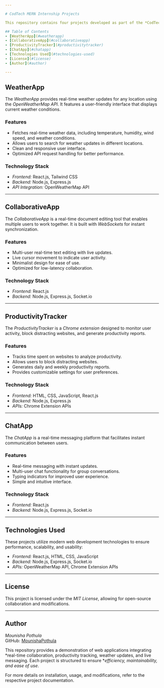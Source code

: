 ```yaml
---

# CodTech MERN Internship Projects  

This repository contains four projects developed as part of the *CodTech MERN Internship, demonstrating practical implementations of modern web technologies. Each project is designed to be **functional, efficient, and scalable*.  

## Table of Contents  
- [WeatherApp](#weatherapp)  
- [CollaborativeApp](#collaborativeapp)  
- [ProductivityTracker](#productivitytracker)  
- [ChatApp](#chatapp)  
- [Technologies Used](#technologies-used)  
- [License](#license)  
- [Author](#author)  

---
```


## WeatherApp  

The *WeatherApp* provides real-time weather updates for any location using the *OpenWeatherMap API*. It features a user-friendly interface that displays current weather conditions.  

### Features  
- Fetches real-time weather data, including temperature, humidity, wind speed, and weather conditions.  
- Allows users to search for weather updates in different locations.  
- Clean and responsive user interface.  
- Optimized API request handling for better performance.  

### Technology Stack  
- *Frontend:* React.js, Tailwind CSS  
- *Backend:* Node.js, Express.js  
- *API Integration:* OpenWeatherMap API  

---

## CollaborativeApp  

The *CollaborativeApp* is a real-time document editing tool that enables multiple users to work together. It is built with *WebSockets* for instant synchronization.  

### Features  
- Multi-user real-time text editing with live updates.  
- Live cursor movement to indicate user activity.  
- Minimalist design for ease of use.  
- Optimized for low-latency collaboration.  

### Technology Stack  
- *Frontend:* React.js  
- *Backend:* Node.js, Express.js, Socket.io  

---

## ProductivityTracker  

The *ProductivityTracker* is a *Chrome extension* designed to monitor user activity, block distracting websites, and generate productivity reports.  

### Features  
- Tracks time spent on websites to analyze productivity.  
- Allows users to block distracting websites.  
- Generates daily and weekly productivity reports.  
- Provides customizable settings for user preferences.  

### Technology Stack  
- *Frontend:* HTML, CSS, JavaScript, React.js  
- *Backend:* Node.js, Express.js  
- *APIs:* Chrome Extension APIs  

---

## ChatApp  

The *ChatApp* is a real-time messaging platform that facilitates instant communication between users.  

### Features  
- Real-time messaging with instant updates.  
- Multi-user chat functionality for group conversations.  
- Typing indicators for improved user experience.  
- Simple and intuitive interface.  

### Technology Stack  
- *Frontend:* React.js  
- *Backend:* Node.js, Express.js, Socket.io  

---

## Technologies Used  

These projects utilize modern web development technologies to ensure performance, scalability, and usability:  

- *Frontend:* React.js, HTML, CSS, JavaScript  
- *Backend:* Node.js, Express.js, Socket.io  
- *APIs:* OpenWeatherMap API, Chrome Extension APIs  

---

## License  

This project is licensed under the *MIT License*, allowing for open-source collaboration and modifications.  

---

## Author  

*Mounisha Pothula*  
GitHub: [MounishaPothula](https://github.com/MounishaPothula)  

This repository provides a demonstration of web applications integrating *real-time collaboration, productivity tracking, weather updates, and live messaging. Each project is structured to ensure **efficiency, maintainability, and ease of use*.  

For more details on installation, usage, and modifications, refer to the respective project documentation.

